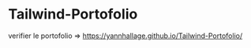 # Tailwind-Portofolio

verifier le portofolio => https://yannhallage.github.io/Tailwind-Portofolio/
